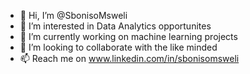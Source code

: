 - 👋 Hi, I’m @SbonisoMsweli
- 👀 I’m interested in Data Analytics opportunites 
- 🌱 I’m currently working on machine learning projects
- 💞️ I’m looking to collaborate with the like minded 
- 📫 Reach me on www.linkedin.com/in/sbonisomsweli

<!---
SbonisoMsweli/SbonisoMsweli is a ✨ special ✨ repository because its `README.md` (this file) appears on your GitHub profile.
You can click the Preview link to take a look at your changes.
--->
